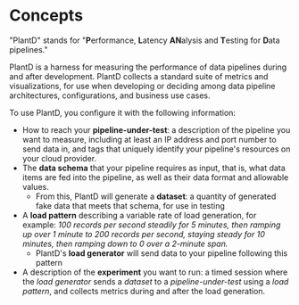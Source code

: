 # Concepts

"PlantD" stands for "**P**erformance, **L**atency **AN**alysis and **T**esting for **D**ata pipelines."

PlantD is a harness for measuring the performance of data pipelines during and after development. PlantD collects a
standard suite of metrics and visualizations, for use when developing or deciding among data pipeline architectures,
configurations, and business use cases.

To use PlantD, you configure it with the following information:

- How to reach your **pipeline-under-test**: a description of the pipeline you want to measure, including at least an IP
  address and port number to send data in, and tags that uniquely identify your pipeline's resources on your cloud
  provider.
- The **data schema** that your pipeline requires as input, that is, what data items are fed into the pipeline, as well
  as their data format and allowable values.
  - From this, PlantD will generate a **dataset**: a quantity of generated fake data that meets that schema, for use
    in testing
- A **load pattern** describing a variable rate of load generation, for example: *100 records per second steadily for 5
  minutes, then ramping up over 1 minute to 200 records per second, staying steady for 10 minutes, then ramping down to
  0 over a 2-minute span.*
  - PlantD's **load generator** will send data to your pipeline following this pattern
- A description of the **experiment** you want to run: a timed session where the *load generator* sends a *dataset* to a
  *pipeline-under-test* using a *load pattern*, and collects metrics during and after the load generation.
